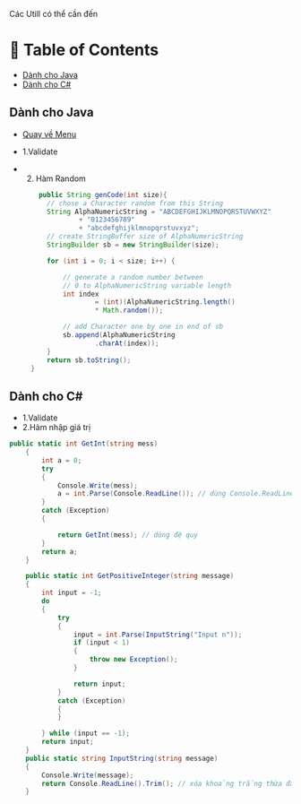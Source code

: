 Các Utill có thể cần đến
<!-- Table of Contents -->
# :notebook_with_decorative_cover: Table of Contents
- [Dành cho Java](#Dành-cho-Java)
- [Dành cho C#](#Dành-cho-C#)

## Dành cho Java

- [Quay về Menu](#notebook_with_decorative_cover-Table-of-Contents)

- 1.Validate

- 2. Hàm Random

  ```java
      public String genCode(int size){ 
        // chose a Character random from this String
        String AlphaNumericString = "ABCDEFGHIJKLMNOPQRSTUVWXYZ"
                + "0123456789"
                + "abcdefghijklmnopqrstuvxyz";
        // create StringBuffer size of AlphaNumericString
        StringBuilder sb = new StringBuilder(size);

        for (int i = 0; i < size; i++) {

            // generate a random number between
            // 0 to AlphaNumericString variable length
            int index
                    = (int)(AlphaNumericString.length()
                    * Math.random());

            // add Character one by one in end of sb
            sb.append(AlphaNumericString
                    .charAt(index));
        }
        return sb.toString();
    }
   ```
## Dành cho C#
- 1.Validate
- 2.Hàm nhập giá trị

```C#
public static int GetInt(string mess)
    {
        int a = 0;
        try
        {
            Console.Write(mess);
            a = int.Parse(Console.ReadLine()); // dùng Console.ReadLine() để nhập chữ sau đó dùng int.Parse để ép kiểu sang int
        }
        catch (Exception)
        {

            return GetInt(mess); // dùng đệ quy
        }
        return a;
    }
```
    
```C#
    public static int GetPositiveInteger(string message)
    {
        int input = -1;
        do
        {
            try
            {
                input = int.Parse(InputString("Input n"));
                if (input < 1)
                {
                    throw new Exception();
                }

                return input;
            }
            catch (Exception)
            {
            }

        } while (input == -1);
        return input;
    }
    public static string InputString(string message)
    {
        Console.Write(message);
        return Console.ReadLine().Trim(); // xóa khoảng trắng thừa đầu và cuỗi chuỗi
    }
```
